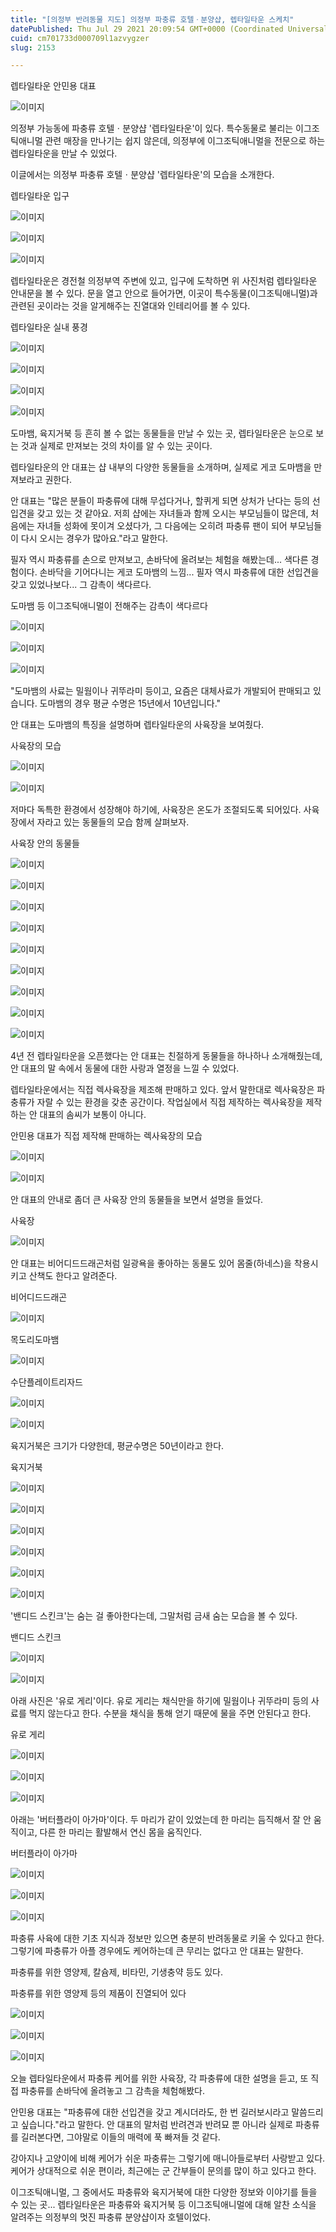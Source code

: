 ```yaml
---
title: "[의정부 반려동물 지도] 의정부 파충류 호텔ㆍ분양샵, 렙타일타운 스케치"
datePublished: Thu Jul 29 2021 20:09:54 GMT+0000 (Coordinated Universal Time)
cuid: cm701733d000709l1azvygzer
slug: 2153

---
```



렙타일타운 안민용 대표

![이미지](https://cdn.hashnode.com/res/hashnode/image/upload/v1739251012765/989d0baa-2bd6-40ef-9424-124066717ea5.jpeg)

의정부 가능동에 파충류 호텔ㆍ분양샵 '렙타일타운'이 있다. 특수동물로 불리는 이그조틱애니멀 관련 매장을 만나기는 쉽지 않은데, 의정부에 이그조틱애니멀을 전문으로 하는 렙타일타운을 만날 수 있었다.

이글에서는 의정부 파충류 호텔ㆍ분양샵 '렙타일타운'의 모습을 소개한다.

렙타일타운 입구

![이미지](https://cdn.hashnode.com/res/hashnode/image/upload/v1739251014465/952a5eba-754e-496d-a602-935e1c2b8b03.jpeg)

![이미지](https://cdn.hashnode.com/res/hashnode/image/upload/v1739251016304/d919b2a0-1dc8-4454-bf6e-74d893c8178a.jpeg)

![이미지](https://cdn.hashnode.com/res/hashnode/image/upload/v1739251017834/d739c1fd-7296-4ca4-85f4-7be8f5707f2a.jpeg)

렙타일타운은 경전철 의정부역 주변에 있고, 입구에 도착하면 위 사진처럼 렙타일타운 안내문을 볼 수 있다. 문을 열고 안으로 들어가면, 이곳이 특수동물(이그조틱애니멀)과 관련된 곳이라는 것을 알게해주는 진열대와 인테리어를 볼 수 있다.

렙타일타운 실내 풍경

![이미지](https://cdn.hashnode.com/res/hashnode/image/upload/v1739251019786/3d9d232c-d031-4be0-bcd5-a0233a3f878b.jpeg)

![이미지](https://cdn.hashnode.com/res/hashnode/image/upload/v1739251021477/afd518a0-5c3b-481a-a3b5-2cb57fa9967b.jpeg)

![이미지](https://cdn.hashnode.com/res/hashnode/image/upload/v1739251023183/e20830a8-71c0-4981-823b-cd55cce3ba54.jpeg)

![이미지](https://cdn.hashnode.com/res/hashnode/image/upload/v1739251025220/cc06b72d-0c90-43fa-bfe2-cca81ec112f0.jpeg)

도마뱀, 육지거북 등 흔히 볼 수 없는 동물들을 만날 수 있는 곳, 렙타일타운은 눈으로 보는 것과 실제로 만져보는 것의 차이를 알 수 있는 곳이다.

렙타일타운의 안 대표는 샵 내부의 다양한 동물들을 소개하며, 실제로 게코 도마뱀을 만져보라고 권한다.

안 대표는 "많은 분들이 파충류에 대해 무섭다거나, 할퀴게 되면 상처가 난다는 등의 선입견을 갖고 있는 것 같아요. 저희 샵에는 자녀들과 함께 오시는 부모님들이 많은데, 처음에는 자녀들 성화에 못이겨 오셨다가, 그 다음에는 오히려 파충류 팬이 되어 부모님들이 다시 오시는 경우가 많아요."라고 말한다.

필자 역시 파충류를 손으로 만져보고, 손바닥에 올려보는 체험을 해봤는데... 색다른 경험이다. 손바닥을 기어다니는 게코 도마뱀의 느낌... 필자 역시 파충류에 대한 선입견을 갖고 있었나보다... 그 감촉이 색다르다.

도마뱀 등 이그조틱애니멀이 전해주는 감촉이 색다르다

![이미지](https://cdn.hashnode.com/res/hashnode/image/upload/v1739251027161/15b63d57-1d93-4766-8029-eb9bb7f02813.jpeg)

![이미지](https://cdn.hashnode.com/res/hashnode/image/upload/v1739251028767/b2ea95c6-25ff-42fb-b106-33cef21b4c2c.jpeg)

![이미지](https://cdn.hashnode.com/res/hashnode/image/upload/v1739251030300/5b750f25-a4fd-4b6e-9557-4f087de3b1af.jpeg)

"도마뱀의 사료는 밀웜이나 귀뚜라미 등이고, 요즘은 대체사료가 개발되어 판매되고 있습니다. 도마뱀의 경우 평균 수명은 15년에서 10년입니다."

안 대표는 도마뱀의 특징을 설명하며 렙타일타운의 사육장을 보여줬다.

사육장의 모습

![이미지](https://cdn.hashnode.com/res/hashnode/image/upload/v1739251032131/29b000bb-75df-4e15-82b6-523abe26a6f3.jpeg)

![이미지](https://cdn.hashnode.com/res/hashnode/image/upload/v1739251034232/2125a68d-3521-4b74-8010-e9dbcda28592.jpeg)

저마다 독특한 환경에서 성장해야 하기에, 사육장은 온도가 조절되도록 되어있다. 사육장에서 자라고 있는 동물들의 모습 함께 살펴보자.

사육장 안의 동물들

![이미지](https://cdn.hashnode.com/res/hashnode/image/upload/v1739251036413/92078c86-cd19-42b6-95ba-35be6c6e950c.jpeg)

![이미지](https://cdn.hashnode.com/res/hashnode/image/upload/v1739251038060/c45c3f94-e4f7-4809-af59-ea47757266a3.jpeg)

![이미지](https://cdn.hashnode.com/res/hashnode/image/upload/v1739251039565/57132531-df79-4d48-a852-b3df2e200711.jpeg)

![이미지](https://cdn.hashnode.com/res/hashnode/image/upload/v1739251041237/a7bd1091-443d-448c-bfb9-bd1107fbd264.jpeg)

![이미지](https://cdn.hashnode.com/res/hashnode/image/upload/v1739251042719/cabed527-b652-48f7-b262-91788dcb7f9e.jpeg)

![이미지](https://cdn.hashnode.com/res/hashnode/image/upload/v1739251044392/7c77d839-2710-47f6-a986-5787e2ce5309.jpeg)

![이미지](https://cdn.hashnode.com/res/hashnode/image/upload/v1739251045941/bb2fc3dd-8729-4f17-b271-fe74925736d6.jpeg)

![이미지](https://cdn.hashnode.com/res/hashnode/image/upload/v1739251047853/b8fe7adb-4f50-4501-98a5-a4ff69ffdfaa.jpeg)

![이미지](https://cdn.hashnode.com/res/hashnode/image/upload/v1739251049876/84de1a20-ea86-48f5-ba4c-d47bbd36feee.jpeg)

4년 전 렙타일타운을 오픈했다는 안 대표는 친절하게 동물들을 하나하나 소개해줬는데, 안 대표의 말 속에서 동물에 대한 사랑과 열정을 느낄 수 있었다.

렙타일타운에서는 직접 렉사육장을 제조해 판매하고 있다. 앞서 말한대로 렉사육장은 파충류가 자랄 수 있는 환경을 갖춘 공간이다. 작업실에서 직접 제작하는 렉사육장을 제작하는 안 대표의 솜씨가 보통이 아니다.

안민용 대표가 직접 제작해 판매하는 렉사육장의 모습

![이미지](https://cdn.hashnode.com/res/hashnode/image/upload/v1739251051608/88ce9fb6-864b-42e9-8623-dca2915b4d4c.jpeg)

![이미지](https://cdn.hashnode.com/res/hashnode/image/upload/v1739251053364/67f5efb0-0616-4c94-8e24-4675fd258efd.jpeg)

안 대표의 안내로 좀더 큰 사육장 안의 동물들을 보면서 설명을 들었다.

사육장

![이미지](https://cdn.hashnode.com/res/hashnode/image/upload/v1739251055336/1360e1af-48ab-4b30-8e68-667e0c127afe.jpeg)

안 대표는 비어디드드래곤처럼 일광욕을 좋아하는 동물도 있어 몸줄(하네스)을 착용시키고 산책도 한다고 알려준다.

비어디드드래곤

![이미지](https://cdn.hashnode.com/res/hashnode/image/upload/v1739251057350/5104f305-24d8-413a-a61d-4fd73d0ffbb7.jpeg)

목도리도마뱀

![이미지](https://cdn.hashnode.com/res/hashnode/image/upload/v1739251059060/1458ce17-09ce-4ace-bfa7-10dc0591420d.jpeg)

수단플레이트리자드

![이미지](https://cdn.hashnode.com/res/hashnode/image/upload/v1739251061043/ac2e8b99-168e-4de3-a7b4-2326dbae6c6d.jpeg)

![이미지](https://cdn.hashnode.com/res/hashnode/image/upload/v1739251062945/fd3d0225-35b5-45ab-82bb-c115889f34eb.jpeg)

육지거북은 크기가 다양한데, 평균수명은 50년이라고 한다.

육지거북

![이미지](https://cdn.hashnode.com/res/hashnode/image/upload/v1739251064755/e7277fa3-40c6-473e-bd1e-5d68d9ffa338.jpeg)

![이미지](https://cdn.hashnode.com/res/hashnode/image/upload/v1739251066727/61494dd7-7be4-40fe-9499-4e747089f5fb.jpeg)

![이미지](https://cdn.hashnode.com/res/hashnode/image/upload/v1739251068623/b834e026-29f7-4299-860f-37787729b44f.jpeg)

![이미지](https://cdn.hashnode.com/res/hashnode/image/upload/v1739251070574/690f8aa8-0f4c-4894-9dad-186d54afc626.jpeg)

![이미지](https://cdn.hashnode.com/res/hashnode/image/upload/v1739251072513/a4dc1c55-bf24-4ccd-a1aa-0b01b6c10023.jpeg)

![이미지](https://cdn.hashnode.com/res/hashnode/image/upload/v1739251074395/3229ed0a-650b-460b-954f-b6028cf4cbbb.jpeg)

'밴디드 스킨크'는 숨는 걸 좋아한다는데, 그말처럼 금새 숨는 모습을 볼 수 있다.

밴디드 스킨크

![이미지](https://cdn.hashnode.com/res/hashnode/image/upload/v1739251076499/323a54d6-b845-43c6-b8f9-7b2de4621085.jpeg)

![이미지](https://cdn.hashnode.com/res/hashnode/image/upload/v1739251078540/e23c0baf-5405-41b2-951f-3df80855d443.jpeg)

아래 사진은 '유로 게리'이다. 유로 게리는 채식만을 하기에 밀웜이나 귀뚜라미 등의 사료를 먹지 않는다고 한다. 수분을 채식을 통해 얻기 때문에 물을 주면 안된다고 한다.

유로 게리

![이미지](https://cdn.hashnode.com/res/hashnode/image/upload/v1739251080737/7ecde82b-4dbc-4245-92d5-5318515ade58.jpeg)

![이미지](https://cdn.hashnode.com/res/hashnode/image/upload/v1739251082657/55c62ac7-01ee-492e-8b3d-768f6375a60a.jpeg)

![이미지](https://cdn.hashnode.com/res/hashnode/image/upload/v1739251084381/7e8c1311-2ceb-4548-8513-c24fa482eec7.jpeg)

아래는 '버터플라이 아가마'이다. 두 마리가 같이 있었는데 한 마리는 듬직해서 잘 안 움직이고, 다른 한 마리는 활발해서 연신 몸을 움직인다.

버터플라이 아가마

![이미지](https://cdn.hashnode.com/res/hashnode/image/upload/v1739251085856/5f5c5b66-7bfb-4634-a205-e3a3f9f517d3.jpeg)

![이미지](https://cdn.hashnode.com/res/hashnode/image/upload/v1739251087923/9796d82a-37bb-4e17-a671-ac55f3825eef.jpeg)

![이미지](https://cdn.hashnode.com/res/hashnode/image/upload/v1739251089610/03516e75-cef2-47aa-833c-7c24b3d7ed56.jpeg)

파충류 사육에 대한 기초 지식과 정보만 있으면 충분히 반려동물로 키울 수 있다고 한다. 그렇기에 파충류가 아플 경우에도 케어하는데 큰 무리는 없다고 안 대표는 말한다.

파충류를 위한 영양제, 칼슘제, 비타민, 기생충약 등도 있다.

파충류를 위한 영양제 등의 제품이 진열되어 있다

![이미지](https://cdn.hashnode.com/res/hashnode/image/upload/v1739251091529/9340e016-ec78-4d61-aec2-cffdba05fc40.jpeg)

![이미지](https://cdn.hashnode.com/res/hashnode/image/upload/v1739251093424/d799c813-43fc-4a01-9ffe-2dcf75605c12.jpeg)

![이미지](https://cdn.hashnode.com/res/hashnode/image/upload/v1739251095336/5dc1a1e9-024d-4b79-a29c-1b673be0addc.jpeg)

오늘 렙타일타운에서 파충류 케어를 위한 사육장, 각 파충류에 대한 설명을 듣고, 또 직접 파충류를 손바닥에 올려놓고 그 감촉을 체험해봤다.

안민용 대표는 "파충류에 대한 선입견을 갖고 계시더라도, 한 번 길러보시라고 말씀드리고 싶습니다."라고 말한다. 안 대표의 말처럼 반려견과 반려묘 뿐 아니라 실제로 파충류를 길러본다면, 그야말로 이들의 매력에 푹 빠져들 것 같다.

강아지나 고양이에 비해 케어가 쉬운 파충류는 그렇기에 매니아들로부터 사랑받고 있다. 케어가 상대적으로 쉬운 편이라, 최근에는 군 간부들이 문의를 많이 하고 있다고 한다.

이그조틱애니멀, 그 중에서도 파충류와 육지거북에 대한 다양한 정보와 이야기를 들을 수 있는 곳... 렙타일타운은 파충류와 육지거북 등 이그조틱애니멀에 대해 알찬 소식을 알려주는 의정부의 멋진 파충류 분양샵이자 호텔이었다.